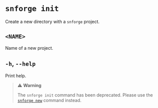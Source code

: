 # `snforge init`

Create a new directory with a `snforge` project.

## `<NAME>`

Name of a new project.

## `-h`, `--help`

Print help.

> ⚠️ **Warning**
>
> The `snforge init` command has been deprecated. Please use the [`snforge new`](./new.md) command instead.
